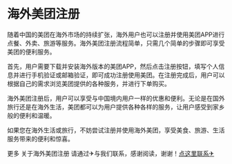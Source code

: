 # 海外美团注册

随着中国的美团在海外市场的持续扩张，海外用户也可以注册并使用美团APP进行点餐、外卖、旅游等服务。海外美团注册流程简单，只需几个简单的步骤即可享受美团的便利服务。

首先，用户需要下载并安装海外版本的美团APP，然后点击注册按钮，填写个人信息并进行手机验证或邮箱验证，即可成功注册使用美团。在注册完成后，用户可以根据自己的需求浏览美团提供的各种服务，并进行下单购买。

海外美团注册后，用户可以享受与中国境内用户一样的优惠和便利。无论是在国外旅行还是在海外生活，美团都可以为用户提供各种各样的服务，让用户感受到家乡般的便利和温暖。

如果您在海外生活或旅行，不妨尝试注册并使用海外美团，享受美食、旅游、生活服务带来的便利和惊喜。

更多 关于海外美团注册 请通过✈与我们联系，感谢阅读，谢谢！[点这里联系✈](https://a.k02.cc)